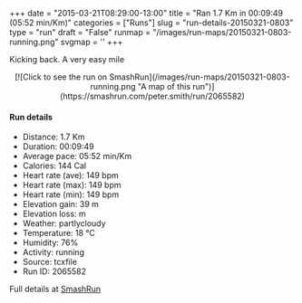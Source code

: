 +++
date = "2015-03-21T08:29:00-13:00"
title = "Ran 1.7 Km in 00:09:49 (05:52 min/Km)"
categories = ["Runs"]
slug = "run-details-20150321-0803"
type = "run"
draft = "False"
runmap = "/images/run-maps/20150321-0803-running.png"
svgmap = '<polyline points="59 41, 60 41, 59 41, 61 40, 62 39, 63 38, 65 36, 69 32, 72 27, 73 25, 76 23, 78 23, 80 25, 83 26, 91 29, 94 30, 97 31, 100 32, 98 34, 97 36, 95 39, 94 42, 94 45, 94 46, 92 47, 92 50, 92 52, 91 54, 91 56, 89 61, 87 64, 87 66, 84 68, 81 69, 79 71, 77 73, 81 74, 81 75, 81 76, 79 74, 76 73, 73 72, 69 71, 63 70, 60 70, 58 71, 50 68, 47 67, 44 66, 41 65, 38 64, 35 64, 32 63, 29 62, 22 61, 20 60, 16 60, 13 59, 10 58, 6 59, 3 60, 1 60, 0 57, 0 54, 0 51, 0 48, 2 46, 4 44, 6 42, 8 41, 11 39, 13 37, 16 36, 24 33, 27 32, 30 31, 32 31, 35 29, 37 28, 43 26, 46 26, 56 25, 59 25, 67 24, 67 27, 65 31, 64 34, 63 36, 61 39">'
+++

Kicking back. A very easy mile

<!--more-->

<center>
[![Click to see the run on SmashRun](/images/run-maps/20150321-0803-running.png "A map of this run")](https://smashrun.com/peter.smith/run/2065582)
</center>

#### Run details

* Distance: 1.7 Km
* Duration: 00:09:49
* Average pace: 05:52 min/Km
* Calories: 144 Cal
* Heart rate (ave): 149 bpm
* Heart rate (max): 149 bpm
* Heart rate (min): 149 bpm
* Elevation gain: 39 m
* Elevation loss:  m
* Weather: partlycloudy
* Temperature: 18 &deg;C
* Humidity: 76%
* Activity: running
* Source: tcxfile
* Run ID: 2065582

Full details at [SmashRun](https://smashrun.com/peter.smith/run/2065582)